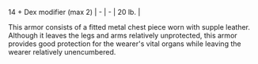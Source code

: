  14 + Dex modifier (max 2) | -        | -            | 20 lb. |

This armor consists of a fitted metal chest piece worn with supple leather. Although it leaves the legs and arms relatively unprotected, this armor provides good protection for the wearer's vital organs while leaving the wearer relatively unencumbered.